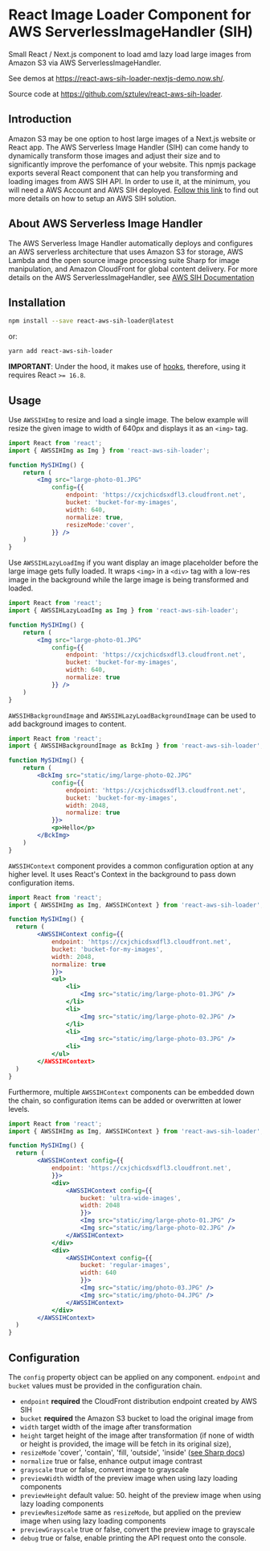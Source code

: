 # React Image Loader Component for AWS ServerlessImageHandler (SIH)

Small React / Next.js component to load amd lazy load large images from Amazon S3 via AWS ServerlessImageHandler.

See demos at https://react-aws-sih-loader-nextjs-demo.now.sh/.

Source code at https://github.com/sztulev/react-aws-sih-loader.

## Introduction
Amazon S3 may be one option to host large images of a Next.js website or React app. The AWS Serverless Image Handler (SIH) can come handy to dynamically transform those images and adjust their size and to significantly improve the perfomance of your website. This npmjs package exports several React component that can help you transforming and loading images from AWS SIH API. In order to use it, at the minimum, you will need a AWS Account and AWS SIH deployed. [Follow this link](https://aws.amazon.com/solutions/serverless-image-handler/) to find out more details on how to setup an AWS SIH solution.

## About AWS Serverless Image Handler
The AWS Serverless Image Handler automatically deploys and configures an AWS serverless architecture that uses Amazon S3 for storage, AWS Lambda and the open source image processing suite Sharp for image manipulation, and Amazon CloudFront for global content delivery. For more details on the AWS ServerlessImageHandler, see [AWS SIH Documentation](https://docs.aws.amazon.com/solutions/latest/serverless-image-handler/welcome.html)

## Installation

```bash
npm install --save react-aws-sih-loader@latest
```
or:
```bash
yarn add react-aws-sih-loader
```

**IMPORTANT**: Under the hood, it makes use of [hooks](https://reactjs.org/docs/hooks-intro.html), therefore, using it requires React `>= 16.8`.

## Usage

Use `AWSSIHImg` to resize and load a single image. The below example will resize the given image to width of 640px and displays it as an `<img>` tag.

```jsx static
import React from 'react';
import { AWSSIHImg as Img } from 'react-aws-sih-loader';

function MySIHImg() {
    return (
        <Img src="large-photo-01.JPG" 
            config={{
                endpoint: 'https://cxjchicdsxdfl3.cloudfront.net',
                bucket: 'bucket-for-my-images',
                width: 640, 
                normalize: true,
                resizeMode:'cover',
            }} />
    )
}
```

Use `AWSSIHLazyLoadImg` if you want display an image placeholder before the large image gets fully loaded. It wraps `<img>` in a `<div>` tag with a low-res image in the background while the large image is being transformed and loaded.
```jsx static
import React from 'react';
import { AWSSIHLazyLoadImg as Img } from 'react-aws-sih-loader';

function MySIHImg() {
    return (
        <Img src="large-photo-01.JPG" 
            config={{
                endpoint: 'https://cxjchicdsxdfl3.cloudfront.net',
                bucket: 'bucket-for-my-images',
                width: 640, 
                normalize: true
            }} />
    )
}
```

`AWSSIHBackgroundImage` and `AWSSIHLazyLoadBackgroundImage` can be used to add background images to content.
```jsx static
import React from 'react';
import { AWSSIHBackgroundImage as BckImg } from 'react-aws-sih-loader';

function MySIHImg() {
    return (
        <BckImg src="static/img/large-photo-02.JPG" 
            config={{
                endpoint: 'https://cxjchicdsxdfl3.cloudfront.net',
                bucket: 'bucket-for-my-images',
                width: 2048, 
                normalize: true
            }}>
            <p>Hello</p>
        </BckImg>
    )
}
```

`AWSSIHContext` component provides a common configuration option at any higher level. It uses React's Context in the background to pass down configuration items.

```jsx static
import React from 'react';
import { AWSSIHImg as Img, AWSSIHContext } from 'react-aws-sih-loader';

function MySIHImg() {
  return (
        <AWSSIHContext config={{
            endpoint: 'https://cxjchicdsxdfl3.cloudfront.net',
            bucket: 'bucket-for-my-images',
            width: 2048, 
            normalize: true
            }}>
            <ul>
                <li>
                    <Img src="static/img/large-photo-01.JPG" />
                </li>
                <li>
                    <Img src="static/img/large-photo-02.JPG" />
                </li>
                <li>
                    <Img src="static/img/large-photo-03.JPG" />
                <li>
            </ul>
        </AWSSIHContext>
  )
}

```
Furthermore, multiple `AWSSIHContext` components can be embedded down the chain, so configuration items can be added or overwritten at lower levels.
```jsx static
import React from 'react';
import { AWSSIHImg as Img, AWSSIHContext } from 'react-aws-sih-loader';

function MySIHImg() {
  return (
        <AWSSIHContext config={{
            endpoint: 'https://cxjchicdsxdfl3.cloudfront.net',
            }}>
            <div>
                <AWSSIHContext config={{
                    bucket: 'ultra-wide-images',
                    width: 2048
                    }}>
                    <Img src="static/img/large-photo-01.JPG" />
                    <Img src="static/img/large-photo-02.JPG" />
                </AWSSIHContext>
            </div>
            <div>
                <AWSSIHContext config={{
                    bucket: 'regular-images',
                    width: 640
                    }}>
                    <Img src="static/img/photo-03.JPG" />
                    <Img src="static/img/photo-04.JPG" />
                </AWSSIHContext>
            </div>
        </AWSSIHContext>
  )
}
```

## Configuration
The `config` property object can be applied on any component. `endpoint` and `bucket` values must be provided in the configuration chain.

* `endpoint` __required__ the CloudFront distribution endpoint created by AWS SIH
* `bucket` __required__ the Amazon S3 bucket to load the original image from
* `width` target width of the image after transformation
* `height` target height of the image after transformation (if none of width or height is provided, the image will be fetch in its original size),
* `resizeMode` 'cover', 'contain', 'fill, 'outside', 'inside' ([see Sharp docs](https://sharp.pixelplumbing.com/api-resize))
* `normalize` true or false, enhance output image contrast
* `grayscale` true or false, convert image to grayscale
* `previewWidth` width of the preview image when using lazy loading components 
* `previewHeight` default value: 50. height of the preview image when using lazy loading components 
* `previewResizeMode` same as `resizeMode`, but applied on the preview image when using lazy loading components 
* `previewGrayscale` true or false, convert the preview image to grayscale
* `debug` true or false, enable printing the API request onto the console.
